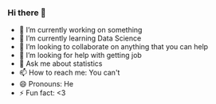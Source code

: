 ### Hi there 👋

- 🔭 I’m currently working on something
- 🌱 I’m currently learning Data Science 
- 👯 I’m looking to collaborate on anything that you can help
- 🤔 I’m looking for help with getting job
- 💬 Ask me about statistics
- 📫 How to reach me: You can't
- 😄 Pronouns: He
- ⚡ Fun fact: <3
